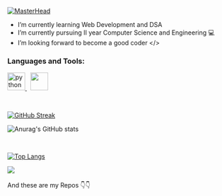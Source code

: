 <link rel="stylesheet" href="https://cdn.jsdelivr.net/gh/devicons/devicon@v2.15.1/devicon.min.css">

[![MasterHead]()](https://github.com/subhasree2)

- I’m currently learning Web Development and DSA 
- I’m currently pursuing II year Computer Science and Engineering :computer:
- I’m looking forward to become a good coder </>

<h3 align="left">Languages and Tools:</h3>
<p align="left"> 

<a href="https://www.photoshop.com/en" target="_blank">
   <img src="https://cdn.jsdelivr.net/gh/devicons/devicon/icons/html5/html5-plain.svg" alt="python" width="40" height="40"/>
</a> &nbsp; 

<a href="https://www.python.org" target="_blank"> 
    <img src="https://cdn.jsdelivr.net/gh/devicons/devicon/icons/css3/css3-original.svg" width="40" height="40"/>
</a> 
</p>

<br clear="right"/>

[![GitHub Streak](http://github-readme-streak-stats.herokuapp.com?user=subhasree2&theme=github-dark&hide_border=true&date_format=j%20M%5B%20Y%5D&border=FFFFFF)](https://git.io/streak-stats)

![Anurag's GitHub stats](https://github-readme-stats.vercel.app/api?username=subhasree2&show_icons=true&theme=dark)

<br>

<p align="center">

[![Top Langs](https://github-readme-stats.vercel.app/api/top-langs/?username=subhasree2&layout=compact&theme=dark)](https://github.com/anuraghazra/github-readme-stats)

</p>

![](https://komarev.com/ghpvc/?username=subhasree2&style=for-the-badge)
<br>
<br>
And these are my Repos :point_down::point_down:
